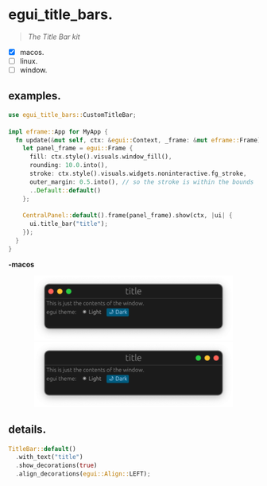 # egui_title_bars.

> *The Title Bar kit*

- [x] macos.
- [ ] linux.
- [ ] window.

## examples.

```rs
use egui_title_bars::CustomTitleBar;

impl eframe::App for MyApp {
  fn update(&mut self, ctx: &egui::Context, _frame: &mut eframe::Frame) {
    let panel_frame = egui::Frame {
      fill: ctx.style().visuals.window_fill(),
      rounding: 10.0.into(),
      stroke: ctx.style().visuals.widgets.noninteractive.fg_stroke,
      outer_margin: 0.5.into(), // so the stroke is within the bounds
      ..Default::default()
    };

    CentralPanel::default().frame(panel_frame).show(ctx, |ui| {
      ui.title_bar("title"); 
    });
  }
}
```

**-macos**

<p align="center">
  <img width="400" src="./assets/egui-title-bar-macos-left.png" />
  <img width="400" src="./assets/egui-title-bar-macos-right.png" />
</p>

## details.

```rs
TitleBar::default()
  .with_text("title")
  .show_decorations(true)
  .align_decorations(egui::Align::LEFT);
```
